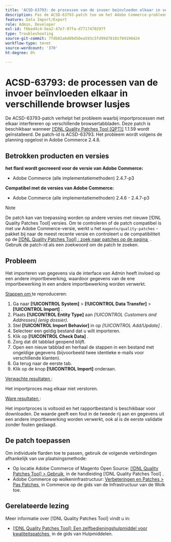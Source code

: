 ```yaml
---
title: 'ACSD-63793: de processen van de invoer beïnvloeden elkaar in verschillende browser lusjes'
description: Pas de ACSD-63793-patch toe om het Adobe Commerce-probleem op te lossen waarbij importprocessen elkaar in verschillende browsertabbladen beïnvloeden.
feature: Data Import/Export
role: Admin, Developer
exl-id: f6bed4c4-5ea2-47e7-97fa-d7717470297f
type: Troubleshooting
source-git-commit: 7fdb02a6d89d50ea593c5fd99d78101f89198424
workflow-type: tm+mt
source-wordcount: '370'
ht-degree: 0%

---
```


# ACSD-63793: de processen van de invoer beïnvloeden elkaar in verschillende browser lusjes

De ACSD-63793-patch verhelpt het probleem waarbij importprocessen met elkaar interfereren op verschillende browsertabbladen. Deze patch is beschikbaar wanneer [[!DNL Quality Patches Tool (QPT)]](/help/tools/quality-patches-tool/quality-patches-tool-to-self-serve-quality-patches.md) 1.1.59 wordt geïnstalleerd. De patch-id is ACSD-63793. Het probleem wordt volgens de planning opgelost in Adobe Commerce 2.4.8.

## Betrokken producten en versies

**het flard wordt gecreeerd voor de versie van Adobe Commerce:**

* Adobe Commerce (alle implementatiemethoden) 2.4.7-p3

**Compatibel met de versies van Adobe Commerce:**

* Adobe Commerce (alle implementatiemethoden) 2.4.6 - 2.4.7-p3

>[!NOTE]
>
>De patch kan van toepassing worden op andere versies met nieuwe [!DNL Quality Patches Tool] versies. Om te controleren of de patch compatibel is met uw Adobe Commerce-versie, werkt u het `magento/quality-patches` -pakket bij naar de meest recente versie en controleert u de compatibiliteit op de [[!DNL Quality Patches Tool] : zoek naar patches op de pagina &#x200B;](https://experienceleague.adobe.com/tools/commerce-quality-patches/index.html?lang=nl-NL) . Gebruik de patch-id als een zoekwoord om de patch te zoeken.

## Probleem

Het importeren van gegevens via de interface van Admin heeft invloed op een andere importbewerking, waardoor gegevens van de ene importbewerking in een andere importbewerking worden verwerkt.

<u> Stappen om </u> te reproduceren:

1. Ga naar **[!UICONTROL System]** > **[!UICONTROL Data Transfer]** > **[!UICONTROL Import]** .
1. Plaats **[!UICONTROL Entity Type]** aan *[!UICONTROL Customers and Addresses] (enig dossier)*.
1. Stel **[!UICONTROL Import Behavior]** in op *[!UICONTROL Add/Update]* .
1. Selecteer een geldig bestand dat u wilt importeren.
1. Klik op **[!UICONTROL Check Data]** .
1. Zorg dat dit tabblad geopend blijft.
1. Open een nieuw tabblad en herhaal de stappen in een bestand met ongeldige gegevens (bijvoorbeeld twee identieke e-mails voor verschillende klanten).
1. Ga terug naar de eerste tab.
1. Klik op de knop **[!UICONTROL Import]** onderaan.

<u> Verwachte resultaten </u>:

Het importproces mag elkaar niet verstoren.

<u> Ware resultaten </u>:

Het importproces is voltooid en het rapportbestand is beschikbaar voor downloaden. De waarde geeft een fout in de tweede rij aan en gegevens uit een andere importbewerking worden verwerkt, ook al is de eerste validatie zonder fouten geslaagd.

## De patch toepassen

Om individuele flarden toe te passen, gebruik de volgende verbindingen afhankelijk van uw plaatsingsmethode:

* Op locatie Adobe Commerce of Magento Open Source: [[!DNL Quality Patches Tool] > Gebruik &#x200B;](/help/tools/quality-patches-tool/usage.md) in de handleiding [!DNL Quality Patches Tool] .
* Adobe Commerce op wolkeninfrastructuur: [&#x200B; Verbeteringen en Patches > Pas Patches &#x200B;](https://experienceleague.adobe.com/docs/commerce-cloud-service/user-guide/develop/upgrade/apply-patches.html?lang=nl-NL) in Commerce op de gids van de Infrastructuur van de Wolk toe.

## Gerelateerde lezing

Meer informatie over [!DNL Quality Patches Tool] vindt u in:

* [[!DNL Quality Patches Tool]: Een zelfbedieningshulpmiddel voor kwaliteitspatches &#x200B;](/help/tools/quality-patches-tool/quality-patches-tool-to-self-serve-quality-patches.md) in de gids van Hulpmiddelen.
